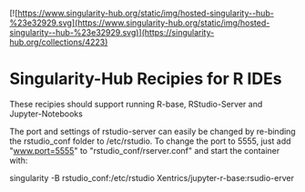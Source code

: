 [![https://www.singularity-hub.org/static/img/hosted-singularity--hub-%23e32929.svg](https://www.singularity-hub.org/static/img/hosted-singularity--hub-%23e32929.svg)](https://singularity-hub.org/collections/4223)

# Singularity-Hub Recipies for R IDEs
These recipies should support running R-base, RStudio-Server and Jupyter-Notebooks

The port and settings of rstudio-server can easily be changed by re-binding the rstudio_conf folder to /etc/rstudio.
To change the port to 5555, just add "www.port=5555" to "rstudio_conf/rserver.conf" and start the container with:

singularity -B rstudio_conf:/etc/rstudio Xentrics/jupyter-r-base:rsudio-erver

